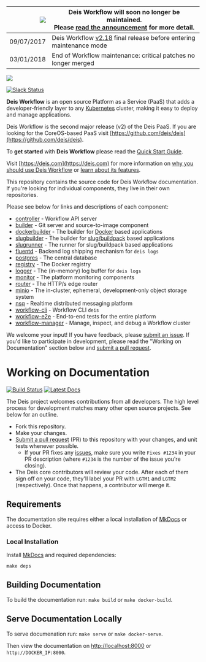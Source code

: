 
|![](https://upload.wikimedia.org/wikipedia/commons/thumb/1/17/Warning.svg/156px-Warning.svg.png) | Deis Workflow will soon no longer be maintained.<br />Please [read the announcement](https://deis.com/blog/2017/deis-workflow-final-release/) for more detail. |
|---:|---|
| 09/07/2017 | Deis Workflow [v2.18][] final release before entering maintenance mode |
| 03/01/2018 | End of Workflow maintenance: critical patches no longer merged |

![](https://deis.com/images/deis-logo.png)

[![Slack Status](https://slack.deis.io/badge.svg)](https://slack.deis.io/)

**Deis Workflow** is an open source Platform as a Service (PaaS) that adds a developer-friendly layer to any [Kubernetes][k8s-home] cluster, making it easy to deploy and manage applications.

Deis Workflow is the second major release (v2) of the Deis PaaS. If you are looking for the CoreOS-based PaaS visit [https://github.com/deis/deis](https://github.com/deis/deis).

To **get started** with **Deis Workflow** please read the [Quick Start Guide](https://deis.com/docs/workflow/quickstart/).

Visit [https://deis.com](https://deis.com) for more information on [why you should use Deis Workflow](https://deis.com/why-deis/) or [learn about its features](https://deis.com/how-it-works/).

This repository contains the source code for Deis Workflow documentation. If you're looking for individual components, they live in their own repositories.

Please see below for links and descriptions of each component:

- [controller](https://github.com/deis/controller) - Workflow API server
- [builder](https://github.com/deis/builder) - Git server and source-to-image component
- [dockerbuilder](https://github.com/deis/dockerbuilder) - The builder for [Docker](https://www.docker.com/) based applications
- [slugbuilder](https://github.com/deis/slugbuilder) - The builder for [slug/buildpack](https://devcenter.heroku.com/articles/slug-compiler) based applications
- [slugrunner](https://github.com/deis/slugrunner) - The runner for slug/buildpack based applications
- [fluentd](https://github.com/deis/fluentd) - Backend log shipping mechanism for `deis logs`
- [postgres](https://github.com/deis/postgres) - The central database
- [registry](https://github.com/deis/registry) - The Docker registry
- [logger](https://github.com/deis/logger) - The (in-memory) log buffer for `deis logs`
- [monitor](https://github.com/deis/monitor) - The platform monitoring components
- [router](https://github.com/deis/router) - The HTTP/s edge router
- [minio](https://github.com/deis/minio) - The in-cluster, ephemeral, development-only object storage system
- [nsq](https://github.com/deis/nsq) - Realtime distributed messaging platform
- [workflow-cli](https://github.com/deis/workflow-cli) - Workflow CLI `deis`
- [workflow-e2e](https://github.com/deis/workflow-e2e) - End-to-end tests for the entire platform
- [workflow-manager](https://github.com/deis/workflow-manager) - Manage, inspect, and debug a Workflow cluster

We welcome your input! If you have feedback, please [submit an issue][issues]. If you'd like to participate in development, please read the "Working on Documentation" section below and [submit a pull request][prs].

# Working on Documentation

[![Build Status](https://travis-ci.org/deis/workflow.svg?branch=master)](https://travis-ci.org/deis/workflow)
[![Latest Docs](http://img.shields.io/badge/docs-latest-fc1e5e.svg)](http://docs-v2.readthedocs.org/en/latest/)

The Deis project welcomes contributions from all developers. The high level process for development matches many other open source projects. See below for an outline.

* Fork this repository.
* Make your changes.
* [Submit a pull request][prs] (PR) to this repository with your changes, and unit tests whenever possible.
	* If your PR fixes any [issues][issues], make sure you write `Fixes #1234` in your PR description (where `#1234` is the number of the issue you're closing).
* The Deis core contributors will review your code. After each of them sign off on your code, they'll label your PR with `LGTM1` and `LGTM2` (respectively). Once that happens, a contributor will merge it.

## Requirements

The documentation site requires either a local installation of [MkDocs][] or access to Docker.

### Local Installation

Install [MkDocs][] and required dependencies:

```
make deps
```

## Building Documentation

To build the documentation run: `make build` or `make docker-build`.

## Serve Documentation Locally

To serve documenation run: `make serve` or `make docker-serve`.

Then view the documentation on [http://localhost:8000](http://localhost:8000) or `http://DOCKER_IP:8000`.

[k8s-home]: http://kubernetes.io
[install-k8s]: http://kubernetes.io/gettingstarted/
[mkdocs]: http://www.mkdocs.org/
[issues]: https://github.com/deis/workflow/issues
[prs]: https://github.com/deis/workflow/pulls
[v2.18]: https://github.com/deis/workflow/releases/tag/v2.18.0

